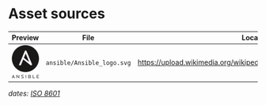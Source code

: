 # Asset sources

| Preview | File | Location | Date |
|---------|------|-------|---------|
| ![ansible-logo](.assets/ansible/Ansible_logo.svg) | `ansible/Ansible_logo.svg` | https://upload.wikimedia.org/wikipedia/commons/2/24/Ansible_logo.svg | 2021/10/26 |


_dates: [ISO 8601](https://www.iso.org/iso-8601-date-and-time-format.html)_

